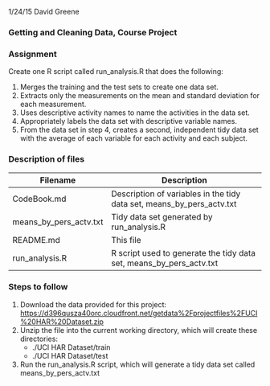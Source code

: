 1/24/15 David Greene
### Getting and Cleaning Data, Course Project

### Assignment
Create one R script called run_analysis.R that does the following:
  1. Merges the training and the test sets to create one data set.
  2. Extracts only the measurements on the mean and standard deviation for each measurement.
  3. Uses descriptive activity names to name the activities in the data set.
  4. Appropriately labels the data set with descriptive variable names.
  5. From the data set in step 4, creates a second, independent tidy data set with the average of each variable for each activity and each subject.

### Description of files
| Filename               | Description                                                           |
| ---------------------- | --------------------------------------------------------------------- |
| CodeBook.md            | Description of variables in the tidy data set, means_by_pers_actv.txt |
| means_by_pers_actv.txt | Tidy data set generated by run_analysis.R                             |
| README.md              | This file                                                             |
| run_analysis.R         | R script used to generate the tidy data set, means_by_pers_actv.txt   |

### Steps to follow
  1. Download the data provided for this project:  
     https://d396qusza40orc.cloudfront.net/getdata%2Fprojectfiles%2FUCI%20HAR%20Dataset.zip
  2. Unzip the file into the current working directory, which will create these directories:
     * ./UCI HAR Dataset/train
     * ./UCI HAR Dataset/test
  3. Run the run_analysis.R script, which will generate a tidy data set called means_by_pers_actv.txt

